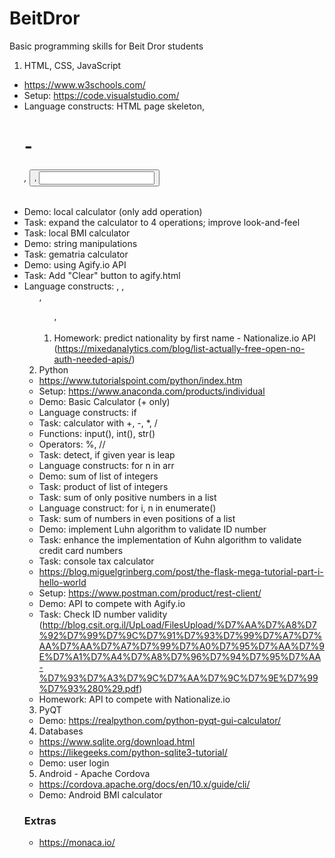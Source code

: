 # BeitDror
Basic programming skills for Beit Dror students
1. HTML, CSS, JavaScript
* https://www.w3schools.com/
* Setup: https://code.visualstudio.com/
* Language constructs: HTML page skeleton, <h1>-<h6>, <button>, <input>
* Demo: local calculator (only add operation)
* Task: expand the calculator to 4 operations; improve look-and-feel
* Task: local BMI calculator
* Demo: string manipulations
* Task: gematria calculator
* Demo: using Agify.io API
* Task: Add "Clear" button to agify.html
* Language constructs: <table>, <a>, <ul>, <ol>, <option>
* Homework: predict nationality by first name - Nationalize.io API (https://mixedanalytics.com/blog/list-actually-free-open-no-auth-needed-apis/)
2. Python
* https://www.tutorialspoint.com/python/index.htm 
* Setup: https://www.anaconda.com/products/individual
* Demo: Basic Calculator (+ only)
* Language constructs: if
* Task: calculator with +, -, *, /
* Functions: input(), int(), str()
* Operators: %, //
* Task: detect, if given year is leap
* Language constructs: for n in arr
* Demo: sum of list of integers
* Task: product of list of integers
* Task: sum of only positive numbers in a list
* Language construct: for i, n in enumerate()
* Task: sum of numbers in even positions of a list
* Demo: implement Luhn algorithm to validate ID number
* Task: enhance the implementation of Kuhn algorithm to validate credit card numbers
* Task: console tax calculator
* https://blog.miguelgrinberg.com/post/the-flask-mega-tutorial-part-i-hello-world 
* Setup: https://www.postman.com/product/rest-client/
* Demo: API to compete with Agify.io
* Task: Check ID number validity (http://blog.csit.org.il/UpLoad/FilesUpload/%D7%AA%D7%A8%D7%92%D7%99%D7%9C%D7%91%D7%93%D7%99%D7%A7%D7%AA%D7%AA%D7%A7%D7%99%D7%A0%D7%95%D7%AA%D7%9E%D7%A1%D7%A4%D7%A8%D7%96%D7%94%D7%95%D7%AA-%D7%93%D7%A3%D7%9C%D7%AA%D7%9C%D7%9E%D7%99%D7%93%280%29.pdf)
* Homework: API to compete with Nationalize.io
3. PyQT
* Demo: https://realpython.com/python-pyqt-gui-calculator/ 
4. Databases
* https://www.sqlite.org/download.html 
* https://likegeeks.com/python-sqlite3-tutorial/ 
* Demo: user login
5. Android - Apache Cordova
* https://cordova.apache.org/docs/en/10.x/guide/cli/ 
* Demo: Android BMI calculator

### Extras
* https://monaca.io/ 